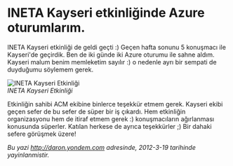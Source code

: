 # INETA Kayseri etkinliğinde Azure oturumlarım. 

INETA Kayseri etkinliği de geldi geçti :) Geçen hafta sonunu 5 konuşmacı
ile Kayseri'de geçirdik. Ben de iki günde iki Azure oturumu ile sahne
aldım. Kayseri malum benim memleketim sayılır :) o nedenle ayrı bir
sempati de duyduğumu söylemem gerek.

![INETA Kayseri
Etkinliği](../media/INETA_Kayseri_etkinliginde_Azure_oturumlarim/DSC_2692.jpg)\
*INETA Kayseri Etkinliği*

Etkinliğin sahibi ACM ekibine binlerce teşekkür etmem gerek. Kayseri
ekibi geçen sefer de bu sefer de süper bir iş çıkardı. Hem etkinliğin
organizasyonu hem de itiraf etmem gerek :) konuşmacıların ağırlanması
konusunda süperler. Katılan herkese de ayrıca teşekkürler ;) Bir dahaki
sefere görüşmek üzere!


*Bu yazi http://daron.yondem.com adresinde, 2012-3-19 tarihinde yayinlanmistir.*